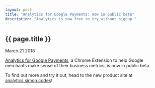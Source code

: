 ```yaml
---
layout: post
title: "Analytics for Google Payments: now in public beta"
description: "Analytics is now free to try without signup."
---
```


{{ page.title }}
----------------

<p class="meta">March 21 2018</p>


[Analytics for Google Payments](https://analytics.simon.codes),
a Chrome Extension to help Google merchants make sense of their business metrics,
is now in public beta.

To find out more and try it out, head to the new product site at [analytics.simon.codes](https://analytics.simon.codes)!
